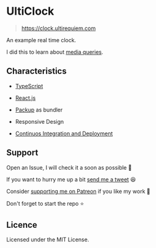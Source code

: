 # UltiClock

> https://clock.ultirequiem.com

An example real time clock.

I did this to learn about
[media queries](https://developer.mozilla.org/en-US/docs/Web/CSS/Media_Queries/Using_media_queries).

## Characteristics

- [TypeScript](https://typescriptlang.org)

- [React.js](https://reactjs.org)

- [Packup](https://packup.deno.dev) as bundler

- Responsive Design

- [Continuos Integration and Deployment](https://github.com/UltiRequiem/ulticlock/actions)

## Support

Open an Issue, I will check it a soon as possible 👀

If you want to hurry me up a bit
[send me a tweet](https://twitter.com/intent/tweet?text=%40UltiRequiem%20) 😆

Consider [supporting me on Patreon](https://patreon.com/UltiRequiem) if you like
my work 🚀

Don't forget to start the repo ⭐

## Licence

Licensed under the MIT License.
